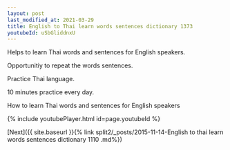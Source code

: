 ```yaml
---
layout: post
last_modified_at: 2021-03-29
title: English to Thai learn words sentences dictionary 1373 
youtubeId: uSbGliddnxU
---
```

 
 
Helps to learn Thai words and sentences for English speakers.

Opportunitiy to repeat the words sentences. 

Practice Thai language. 
 
10 minutes practice every day. 
 
How to learn Thai words and sentences for English speakers 
 
{% include youtubePlayer.html id=page.youtubeId %}
 
 
[Next]({{ site.baseurl }}{% link  split2/_posts/2015-11-14-English to thai learn words sentences dictionary 1110 .md%})
 
